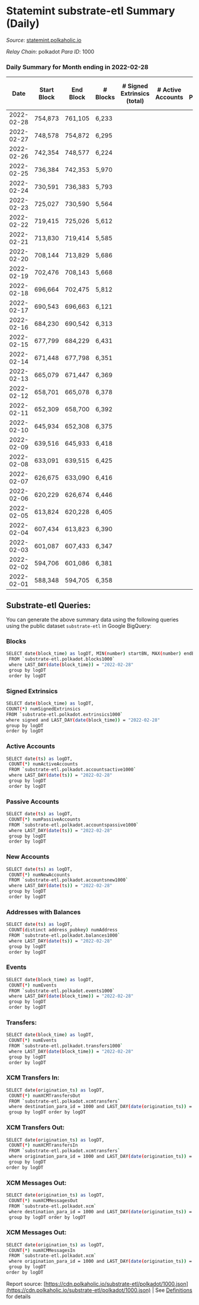 # Statemint substrate-etl Summary (Daily)

_Source_: [statemint.polkaholic.io](https://statemint.polkaholic.io)

*Relay Chain*: polkadot
*Para ID*: 1000



### Daily Summary for Month ending in 2022-02-28


| Date | Start Block | End Block | # Blocks | # Signed Extrinsics (total) | # Active Accounts | # Passive | # New | # Addresses with Balances | # Events | # Transfers | # XCM Transfers In | # XCM Transfers Out | # XCM In | # XCM Out | Issues | 
| ---- | ----------- | --------- | -------- | --------------------------- | ----------------- | --------- | ----- | ------------------------- | -------- | ----------- | ------------------ | ------------------- | -------- | --------- | ------ |
| 2022-02-28 | 754,873 | 761,105 | 6,233 |  |  |  |  |  | 12,469 |   |   |   |  |  |  |
| 2022-02-27 | 748,578 | 754,872 | 6,295 |  |  |  |  |  | 12,594 |   |   |   |  |  |  |
| 2022-02-26 | 742,354 | 748,577 | 6,224 |  |  |  |  |  | 12,451 |   |   |   |  |  |  |
| 2022-02-25 | 736,384 | 742,353 | 5,970 |  |  |  |  |  | 11,943 |   |   |   |  |  |  |
| 2022-02-24 | 730,591 | 736,383 | 5,793 |  |  |  |  |  | 11,590 |   |   |   |  |  |  |
| 2022-02-23 | 725,027 | 730,590 | 5,564 |  |  |  |  |  | 11,131 |   |   |   |  |  |  |
| 2022-02-22 | 719,415 | 725,026 | 5,612 |  |  |  |  |  | 11,227 |   |   |   |  |  |  |
| 2022-02-21 | 713,830 | 719,414 | 5,585 |  |  |  |  |  | 11,173 |   |   |   |  |  |  |
| 2022-02-20 | 708,144 | 713,829 | 5,686 |  |  |  |  |  | 11,375 |   |   |   |  |  |  |
| 2022-02-19 | 702,476 | 708,143 | 5,668 |  |  |  |  |  | 11,339 |   |   |   |  |  |  |
| 2022-02-18 | 696,664 | 702,475 | 5,812 |  |  |  |  |  | 11,627 |   |   |   |  |  |  |
| 2022-02-17 | 690,543 | 696,663 | 6,121 |  |  |  |  |  | 12,246 |   |   |   |  |  |  |
| 2022-02-16 | 684,230 | 690,542 | 6,313 |  |  |  |  |  | 12,629 |   |   |   |  |  |  |
| 2022-02-15 | 677,799 | 684,229 | 6,431 |  |  |  |  |  | 12,866 |   |   |   |  |  |  |
| 2022-02-14 | 671,448 | 677,798 | 6,351 |  |  |  |  |  | 12,705 |   |   |   |  |  |  |
| 2022-02-13 | 665,079 | 671,447 | 6,369 |  |  |  |  |  | 12,742 |   |   |   |  |  |  |
| 2022-02-12 | 658,701 | 665,078 | 6,378 |  |  |  |  |  | 12,760 |   |   |   |  |  |  |
| 2022-02-11 | 652,309 | 658,700 | 6,392 |  |  |  |  |  | 12,787 |   |   |   |  |  |  |
| 2022-02-10 | 645,934 | 652,308 | 6,375 |  |  |  |  |  | 12,754 |   |   |   |  |  |  |
| 2022-02-09 | 639,516 | 645,933 | 6,418 |  |  |  |  |  | 12,839 |   |   |   |  |  |  |
| 2022-02-08 | 633,091 | 639,515 | 6,425 |  |  |  |  |  | 12,854 |   |   |   |  |  |  |
| 2022-02-07 | 626,675 | 633,090 | 6,416 |  |  |  |  |  | 12,835 |   |   |   |  |  |  |
| 2022-02-06 | 620,229 | 626,674 | 6,446 |  |  |  |  |  | 12,896 |   |   |   |  |  |  |
| 2022-02-05 | 613,824 | 620,228 | 6,405 |  |  |  |  |  | 12,813 |   |   |   |  |  |  |
| 2022-02-04 | 607,434 | 613,823 | 6,390 |  |  |  |  |  | 12,784 |   |   |   |  |  |  |
| 2022-02-03 | 601,087 | 607,433 | 6,347 |  |  |  |  |  | 12,698 |   |   |   |  |  |  |
| 2022-02-02 | 594,706 | 601,086 | 6,381 |  |  |  |  |  | 12,765 |   |   |   |  |  |  |
| 2022-02-01 | 588,348 | 594,705 | 6,358 |  |  |  |  |  | 12,720 |   |   |   |  |  |  |

## Substrate-etl Queries:
You can generate the above summary data using the following queries using the public dataset `substrate-etl` in Google BigQuery:

### Blocks
```bash
SELECT date(block_time) as logDT, MIN(number) startBN, MAX(number) endBN, COUNT(*) numBlocks 
 FROM `substrate-etl.polkadot.blocks1000`  
 where LAST_DAY(date(block_time)) = "2022-02-28" 
 group by logDT 
 order by logDT
```

### Signed Extrinsics
```bash
SELECT date(block_time) as logDT, 
COUNT(*) numSignedExtrinsics 
FROM `substrate-etl.polkadot.extrinsics1000`  
where signed and LAST_DAY(date(block_time)) = "2022-02-28" 
group by logDT 
order by logDT
```

### Active Accounts
```bash
SELECT date(ts) as logDT, 
 COUNT(*) numActiveAccounts 
 FROM `substrate-etl.polkadot.accountsactive1000` 
 where LAST_DAY(date(ts)) = "2022-02-28" 
 group by logDT 
 order by logDT
```

### Passive Accounts
```bash
SELECT date(ts) as logDT, 
 COUNT(*) numPassiveAccounts 
 FROM `substrate-etl.polkadot.accountspassive1000` 
 where LAST_DAY(date(ts)) = "2022-02-28" 
 group by logDT 
 order by logDT
```

### New Accounts
```bash
SELECT date(ts) as logDT, 
 COUNT(*) numNewAccounts 
 FROM `substrate-etl.polkadot.accountsnew1000` 
 where LAST_DAY(date(ts)) = "2022-02-28" 
 group by logDT
 order by logDT
```

### Addresses with Balances
```bash
SELECT date(ts) as logDT,
 COUNT(distinct address_pubkey) numAddress 
 FROM `substrate-etl.polkadot.balances1000` 
 where LAST_DAY(date(ts)) = "2022-02-28" 
 group by logDT 
 order by logDT
```

### Events
```bash
SELECT date(block_time) as logDT, 
 COUNT(*) numEvents 
 FROM `substrate-etl.polkadot.events1000` 
 where LAST_DAY(date(block_time)) = "2022-02-28" 
 group by logDT 
 order by logDT
```

### Transfers:
```bash
SELECT date(block_time) as logDT, 
 COUNT(*) numEvents 
 FROM `substrate-etl.polkadot.transfers1000` 
 where LAST_DAY(date(block_time)) = "2022-02-28" 
 group by logDT 
 order by logDT
```

### XCM Transfers In:
```bash
SELECT date(origination_ts) as logDT, 
 COUNT(*) numXCMTransfersOut 
 FROM `substrate-etl.polkadot.xcmtransfers` 
 where destination_para_id = 1000 and LAST_DAY(date(origination_ts)) = "2022-02-28" 
 group by logDT order by logDT
```

### XCM Transfers Out:
```bash
SELECT date(origination_ts) as logDT, 
 COUNT(*) numXCMTransfersIn 
 FROM `substrate-etl.polkadot.xcmtransfers` 
 where origination_para_id = 1000 and LAST_DAY(date(origination_ts)) = "2022-02-28" 
 group by logDT 
order by logDT
```

### XCM Messages Out:
```bash
SELECT date(origination_ts) as logDT, 
 COUNT(*) numXCMMessagesOut 
 FROM `substrate-etl.polkadot.xcm` 
 where destination_para_id = 1000 and LAST_DAY(date(origination_ts)) = "2022-02-28" 
 group by logDT order by logDT
```

### XCM Messages Out:
```bash
SELECT date(origination_ts) as logDT, 
 COUNT(*) numXCMMessagesIn 
 FROM `substrate-etl.polkadot.xcm` 
 where origination_para_id = 1000 and LAST_DAY(date(origination_ts)) = "2022-02-28" 
 group by logDT 
order by logDT
```


Report source: [https://cdn.polkaholic.io/substrate-etl/polkadot/1000.json](https://cdn.polkaholic.io/substrate-etl/polkadot/1000.json) | See [Definitions](/DEFINITIONS.md) for details
